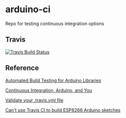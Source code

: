 # arduino-ci

Repo for testing continuous integration options

## Travis

[![Travis Build Status](https://travis-ci.org/andrewpmiller/arduino-ci.svg?branch=master)](https://travis-ci.org/andrewpmiller/arduino-ci)


## Reference

[Automated Build Testing for Arduino Libraries](http://citizengadget.com/post/115195131742/automated-build-testing-for-arduino-libraries)

[Continuous Integration, Arduino, and You](https://learn.adafruit.com/continuous-integration-arduino-and-you/testing-your-project)

[Validate your .travis.yml file](http://lint.travis-ci.org)

[Can't use Travis CI to build ESP8266 Arduino sketches](https://github.com/esp8266/Arduino/issues/673)
